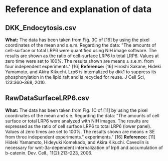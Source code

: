 # Reference and explanation of data

## DKK_Endocytosis.csv

**What:** The data has been taken from Fig. 3C of [16] by using the pixel coordinates of the mean and s.e.m. Regarding the data: "The amounts of cell-surface or total LRP6 were quantified using NIH image software. The results are shown as the ratio of cell-surface LRP6 to total LRP6. Values at zero time were set to 100%. The results shown are means ± s.e.m. from four independent experiments." [16]
**Reference:** [16] Hiroshi Sakane, Hideki Yamamoto, and Akira Kikuchi. Lrp6 is internalized by dkk1 to suppress its phosphorylation in the lipid raft and is recycled for reuse. J Cell Sci, 123:360–368, 2010.


## RawDataSurfaceLRP6.csv

**What:** The data has been taken from Fig. 1C of [11] by using the pixel coordinates of the mean and s.e. Regarding the data: "The amounts of cell surface or total LRP6 were analyzed with NIH images. The results are expressed as the ratio of cell surface LRP6 to total LRP6 (lower panel). Values at zero times are set to 100%. The results shown are means ± SE from three independent experiments."
experiments." [16]
**Reference:** [11] Hideki Yamamoto, Hideyuki Komekado, and Akira Kikuchi. Caveolin is necessary for wnt-3a-dependent internalization of lrp6 and accumulation of b-catenin. Dev. Cell., 11(2):213–223, 2006.